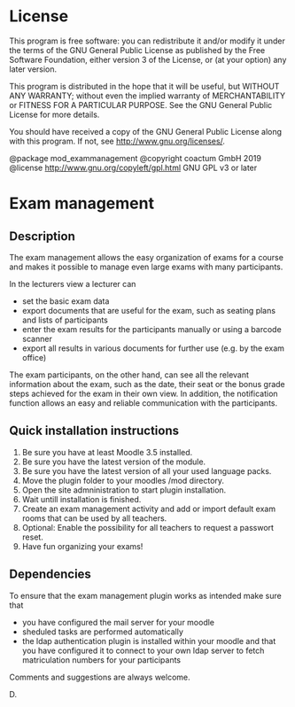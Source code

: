 # License #

This program is free software: you can redistribute it and/or modify it under
the terms of the GNU General Public License as published by the Free Software
Foundation, either version 3 of the License, or (at your option) any later
version.

This program is distributed in the hope that it will be useful, but WITHOUT ANY
WARRANTY; without even the implied warranty of MERCHANTABILITY or FITNESS FOR A
PARTICULAR PURPOSE.  See the GNU General Public License for more details.

You should have received a copy of the GNU General Public License along with
this program.  If not, see <http://www.gnu.org/licenses/>.

@package     mod_exammanagement
@copyright   coactum GmbH 2019
@license     http://www.gnu.org/copyleft/gpl.html GNU GPL v3 or later

# Exam management #

## Description ##

The exam management allows the easy organization of exams for a course and makes it possible to manage even large exams with many participants.

In the lecturers view a lecturer can

- set the basic exam data
- export documents that are useful for the exam, such as seating plans and lists of participants
- enter the exam results for the participants manually or using a barcode scanner
- export all results in various documents for further use (e.g. by the exam office)

The exam participants, on the other hand, can see all the relevant information about the exam, such as the date, their seat or the bonus grade steps achieved for the exam in their own view. In addition, the notification function allows an easy and reliable communication with the participants.

## Quick installation instructions ##

1) Be sure you have at least Moodle 3.5 installed.
2) Be sure you have the latest version of the module.
3) Be sure you have the latest version of all your used language packs.
4) Move the plugin folder to your moodles /mod directory.
5) Open the site admninistration to start plugin installation.
6) Wait untill installation is finished.
7) Create an exam management activity and add or import default exam rooms that can be used by all teachers.
8) Optional: Enable the possibility for all teachers to request a passwort reset.
9) Have fun organizing your exams!

## Dependencies ##

To ensure that the exam management plugin works as intended make sure that

- you have configured the mail server for your moodle
- sheduled tasks are performed automatically
- the ldap authentication plugin is installed within your moodle and that you have configured it to connect to your own ldap server to fetch matriculation numbers for your participants

Comments and suggestions are always welcome.

D.